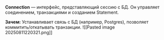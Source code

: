 **Connection** — интерфейс, представляющий сессию с БД. Он управляет соединением, транзакциями и созданием Statement. 

**Зачем:** Устанавливает связь с БД (например, Postgres), позволяет коммитить/откатывать транзакции.
![[Pasted image 20250811220321.png]]